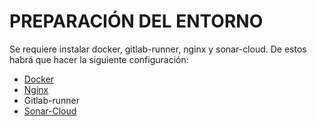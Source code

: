 # PREPARACIÓN DEL ENTORNO

Se requiere instalar docker, gitlab-runner, nginx y sonar-cloud. De estos habrá que hacer la siguiente configuración:

* [Docker](docker)
* [Nginx](nginx)
* Gitlab-runner
* [Sonar-Cloud](sonarcloud)

